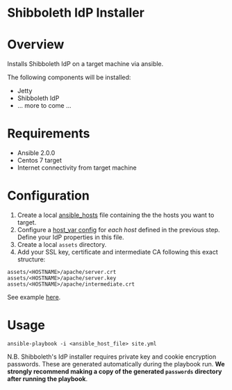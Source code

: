 Shibboleth IdP Installer
========================

# Overview
Installs Shibboleth IdP on a target machine via ansible.

The following components will be installed:
- Jetty
- Shibboleth IdP
- ... more to come ...

# Requirements
- Ansible 2.0.0
- Centos 7 target
- Internet connectivity from target machine

# Configuration

1. Create a local [ansible_hosts](ansible_hosts.dist) file containing the the
   hosts you want to target.
2. Configure a [host_var config](host_vars/shib-idp-installer-1.aaf.dev.edu.au.dist)
   for *each host* defined in the previous step. Define your IdP properties in
   this file.
3. Create a local `assets` directory.
4. Add your SSL key, certificate and intermediate CA following this exact
   structure:

```
assets/<HOSTNAME>/apache/server.crt
assets/<HOSTNAME>/apache/server.key
assets/<HOSTNAME>/apache/intermediate.crt
```
See example [here](assets/shib-idp-installer-1.aaf.dev.edu.au.dist).

# Usage
```
ansible-playbook -i <ansible_host_file> site.yml
```

N.B. Shibboleth's IdP installer requires private key and cookie encryption
passwords. These are generated automatically during the playbook run. **We
strongly recommend making a copy of the generated `passwords` directory after
running the playbook**.

